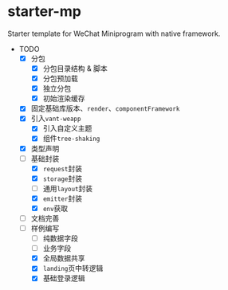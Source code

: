 # starter-mp
Starter template for WeChat Miniprogram with native framework.

- TODO
    - [x] 分包
        - [x] 分包目录结构 & 脚本
        - [x] 分包预加载
        - [x] 独立分包
        - [x] 初始渲染缓存
    - [x] 固定基础库版本、`render`、`componentFramework`
    - [x] 引入`vant-weapp`
        - [x] 引入自定义主题
        - [x] 组件`tree-shaking`
    - [x] 类型声明
    - [ ] 基础封装
        - [x] `request`封装
        - [x] `storage`封装
        - [ ] 通用`layout`封装
        - [x] `emitter`封装
        - [x] `env`获取
    - [ ] 文档完善
    - [ ] 样例编写
        - [ ] 纯数据字段
        - [ ] 业务字段
        - [x] 全局数据共享
        - [x] `landing`页中转逻辑
        - [x] 基础登录逻辑